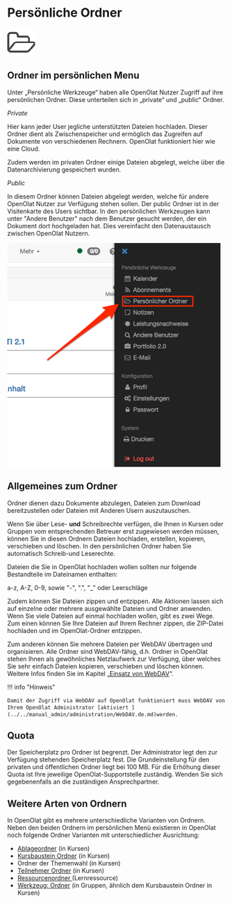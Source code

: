 # Persönliche Ordner


![Icon](assets/folder.png)

## Ordner im persönlichen Menu

Unter „Persönliche Werkzeuge“ haben alle OpenOlat Nutzer Zugriff auf ihre
persönlichen Ordner. Diese unterteilen sich in „private“ und „public“ Ordner.

 _Private_

Hier kann jeder User jegliche unterstützten Dateien hochladen. Dieser Ordner
dient als Zwischenspeicher und ermöglich das Zugreifen auf Dokumente von
verschiedenen Rechnern. OpenOlat funktioniert hier wie eine Cloud.

Zudem werden im privaten Ordner einige Dateien abgelegt, welche über die Datenarchivierung gespeichert wurden.

 _Public_

In diesem Ordner können Dateien abgelegt werden, welche für andere OpenOlat
Nutzer zur Verfügung stehen sollen. Der public Ordner ist in der Visitenkarte
des Users sichtbar. In den persönlichen Werkzeugen kann unter "Andere
Benutzer" nach dem Benutzer gesucht werden, der ein Dokument dort hochgeladen
hat. Dies vereinfacht den Datenaustausch zwischen OpenOlat Nutzern.

![Persönlicher Ordner Link](assets/pers_ordner_DE.png)

## Allgemeines zum Ordner

Ordner dienen dazu Dokumente abzulegen, Dateien zum Download bereitzustellen oder Dateien mit Anderen Usern auszutauschen. 

Wenn Sie über Lese-  **und**  Schreibrechte verfügen, die Ihnen in Kursen oder Gruppen vom
entsprechenden Betreuer erst zugewiesen werden müssen, können Sie in diesen
Ordnern Dateien hochladen, erstellen, kopieren, verschieben und löschen. In den persönlichen Ordner haben Sie automatisch Schreib-und Leserechte.

Dateien die Sie in OpenOlat hochladen wollen sollten nur folgende Bestandteile
im Dateinamen enthalten:

a-z, A-Z, 0-9, sowie "-", ".", "_" oder Leerschläge

Zudem können Sie Dateien zippen und entzippen. Alle Aktionen lassen sich auf
einzelne oder mehrere ausgewählte Dateien und Ordner anwenden. Wenn Sie viele
Dateien auf einmal hochladen wollen, gibt es zwei Wege. Zum einen können Sie
Ihre Dateien auf Ihrem Rechner zippen, die ZIP-Datei hochladen und im
OpenOlat-Ordner entzippen. 

Zum anderen können Sie mehrere Dateien per WebDAV übertragen und organisieren. Alle Ordner sind WebDAV-fähig, d.h. Ordner in
OpenOlat stehen Ihnen als gewöhnliches Netzlaufwerk zur Verfügung, über
welches Sie sehr einfach Dateien kopieren, verschieben und löschen können.
Weitere Infos finden Sie im Kapitel „[Einsatz von
WebDAV](../basic_concepts/Using_WebDAV.de.md)“.

!!! info "Hinweis"

    Damit der Zugriff via WebDAV auf OpenOlat funktioniert muss WebDAV von Ihrem OpenOlat Administrator [aktiviert ](../../manual_admin/administration/WebDAV.de.md)werden.

## Quota

Der Speicherplatz pro Ordner ist begrenzt. Der Administrator legt den zur
Verfügung stehenden Speicherplatz fest. Die Grundeinstellung für den privaten
und öffentlichen Ordner liegt bei 100 MB. Für die Erhöhung dieser Quota ist
Ihre jeweilige OpenOlat-Supportstelle zuständig. Wenden Sie sich
gegebenenfalls an die zuständigen Ansprechpartner.

## Weitere Arten von Ordnern

In OpenOlat gibt es mehrere unterschiedliche Varianten von Ordnern. Neben den
beiden Ordnern im persönlichen Menü existieren in OpenOlat noch folgende
Ordner Varianten mit unterschiedlicher Ausrichtung:

  * [Ablageordner](../learningresources/Storage_folder.de.md) (in Kursen)   
  * [Kursbaustein Ordner](../learningresources/Course_Element_Folder.de.md) (in Kursen) 
  * Ordner der Themenwahl (in Kursen)
  * [Teilnehmer Ordner](../learningresources/Communication_and_Collaboration.de.md#KommunikationundKollaboration-_participantfolder) (in Kursen)
  * [Ressourcenordner ](../learningresources/index.de.md#ressourcenordner)(Lernressource) 
  * [Werkzeug: Ordner](../groups/Using_Group_Tools.de.md) (in Gruppen, ähnlich dem Kursbaustein Ordner in Kursen)

